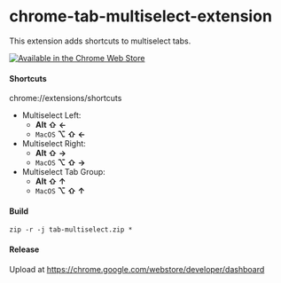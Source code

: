 # chrome-tab-multiselect-extension
This extension adds shortcuts to multiselect tabs.

[![Available in the Chrome Web Store](https://storage.googleapis.com/chrome-gcs-uploader.appspot.com/image/WlD8wC6g8khYWPJUsQceQkhXSlv1/tbyBjqi7Zu733AAKA5n4.png "Available in the Chrome Web Store")](https://chrome.google.com/webstore/detail/tab-multiselect/enkfbbcigpbejipanohlnenfbaajoikc)

#### Shortcuts
chrome://extensions/shortcuts
* Multiselect Left: 
  * **Alt ⇧ ←** 
  * `MacOS` **⌥ ⇧ ←**
* Multiselect Right: 
  * **Alt ⇧ →** 
  * `MacOS` **⌥ ⇧ →**
* Multiselect Tab Group:
  *  **Alt ⇧ ↑** 
  * `MacOS` **⌥ ⇧ ↑**

#### Build
`zip -r -j tab-multiselect.zip *`

#### Release
Upload at https://chrome.google.com/webstore/developer/dashboard

